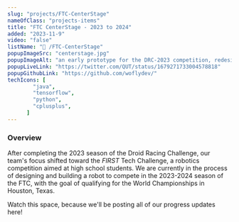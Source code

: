 ```yaml
---
slug: "projects/FTC-CenterStage"
nameOfClass: "projects-items"
title: "FTC CenterStage - 2023 to 2024"
added: "2023-11-9"
video: "false"
listName: "🦾 /FTC-CenterStage"
popupImageSrc: "centerstage.jpg"
popupImageAlt: "an early prototype for the DRC-2023 competition, redesigned and refactored!"
popupLiveLink: "https://twitter.com/QUT/status/1679271733004578818"
popupGithubLink: "https://github.com/woflydev/"
techIcons: [
        "java",
        "tensorflow",
        "python",
        "cplusplus",
      ]
---
```


<style>
.customimg {
  display: block;
  margin-left: auto;
  margin-right: auto;
  width: 25%;
}
</style>

### Overview

After completing the 2023 season of the Droid Racing Challenge, our team's focus shifted toward the *FIRST* Tech Challenge, a robotics competition aimed at high school students. We are currently in the process of designing and building a robot to compete in the 2023-2024 season of the FTC, with the goal of qualifying for the World Championships in Houston, Texas.

Watch this space, because we'll be posting all of our progress updates here!